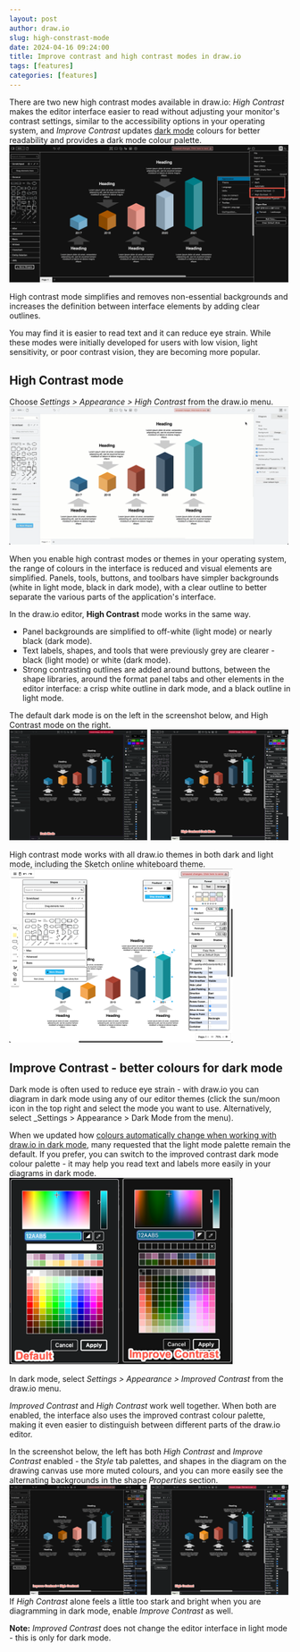 ```yaml
---
layout: post
author: draw.io
slug: high-constrast-mode
date: 2024-04-16 09:24:00
title: Improve contrast and high contrast modes in draw.io
tags: [features]
categories: [features]
---
```


There are two new high contrast modes available in draw.io: _High Contrast_ makes the editor interface easier to read without adjusting your monitor's contrast settings, similar to the accessibility options in your operating system, and _Improve Contrast_ updates [dark mode](/blog/dark-mode-diagram-editor.html) colours for better readability and provides a dark mode colour palette.
<br /><img src="/assets/img/blog/high-contrast-improve-contrast.png" style="width=100%;max-width:500px;height:auto;" alt="High contrast simplifies the draw.io editor interface so that it is easier to read, and improve contrast updates the colours in dark mode to make diagrams easier to see on a dark background">

High contrast mode simplifies and removes non-essential backgrounds and increases the definition between interface elements by adding clear outlines. 

You may find it is easier to read text and it can reduce eye strain. While these modes were initially developed for users with low vision, light sensitivity, or poor contrast vision, they are becoming more popular. 

## High Contrast mode

Choose _Settings > Appearance > High Contrast_ from the draw.io menu.
<br /><img src="/assets/img/blog/high-contrast.gif" style="width=100%;max-width:500px;height:auto;" alt="High contrast simplifies the draw.io editor interface so that it is easier to read">

When you enable high contrast modes or themes in your operating system, the range of colours in the interface is reduced and visual elements are simplified. Panels, tools, buttons, and toolbars have simpler backgrounds (white in light mode, black in dark mode), with a clear outline to better separate the various parts of the application's interface. 

In the draw.io editor, **High Contrast** mode works in the same way.
* Panel backgrounds are simplified to off-white (light mode) or nearly black (dark mode).
* Text labels, shapes, and tools that were previously grey are clearer - black (light mode) or white (dark mode).
* Strong contrasting outlines are added around buttons, between the shape libraries, around the format panel tabs and other elements in the editor interface: a crisp white outline in dark mode, and a black outline in light mode.

The default dark mode is on the left in the screenshot below, and High Contrast mode on the right.
<br /><img src="/assets/img/blog/high-contrast-dark-mode-comparison.png" style="width=100%;max-width:500px;height:auto;" alt="High contrast works on all of the draw.io editor themes and in both dark and light mode">

High contrast mode works with all draw.io themes in both dark and light mode, including the Sketch online whiteboard theme. 
<br /><img src="/assets/img/blog/sketch-theme-high-contrast.png" style="width=100%;max-width:400px;height:auto;" alt="High contrast works on all of the draw.io editor themes">

## Improve Contrast - better colours for dark mode

Dark mode is often used to reduce eye strain - with draw.io you can diagram in dark mode using any of our editor themes (click the sun/moon icon in the top right and select the mode you want to use. Alternatively, select _Settings > Appearance > Dark Mode from the menu).

When we updated how [colours automatically change when working with draw.io in dark mode](/blog/dark-mode-diagrams.html), many requested that the light mode palette remain the default. If you prefer, you can switch to the improved contrast dark mode colour palette - it may help you read text and labels more easily in your diagrams in dark mode. 
<br /><img src="/assets/img/blog/dark-mode-palette-improve-contrast.png" style="width=100%;max-width:400px;height:auto;" alt="In draw.io, the Improve Contrast setting updates the palette colours in dark mode to be more readable">

In dark mode, select _Settings > Appearance > Improved Contrast_ from the draw.io menu. 


_Improved Contrast_ and _High Contrast_ work well together. When both are enabled, the interface also uses the improved contrast colour palette, making it even easier to distinguish between different parts of the draw.io editor.

In the screenshot below, the left has both _High Contrast_ and _Improve Contrast_ enabled - the _Style_ tab palettes, and shapes in the diagram on the drawing canvas use more muted colours, and you can more easily see the alternating backgrounds in the shape _Properties_ section.
<br /><img src="/assets/img/blog/high-contrast-improve-contrast-comparison.png" style="width=100%;max-width:500px;height:auto;" alt="High contrast works on all of the draw.io editor themes and in both dark and light mode">
<br />If _High Contrast_ alone feels a little too stark and bright when you are diagramming in dark mode, enable _Improve Contrast_ as well.

**Note:** _Improved Contrast_ does not change the editor interface in light mode - this is only for dark mode. 

